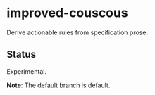 # improved-couscous
Derive actionable rules from specification prose.

## Status
Experimental.

**Note**: The default branch is default.
